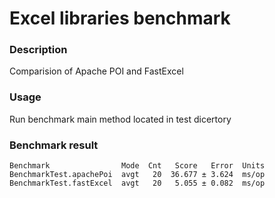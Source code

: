 # Excel libraries benchmark

### Description

Comparision of Apache POI and FastExcel

### Usage

Run benchmark main method located in test dicertory

### Benchmark result
```
Benchmark                Mode  Cnt   Score   Error  Units
BenchmarkTest.apachePoi  avgt   20  36.677 ± 3.624  ms/op
BenchmarkTest.fastExcel  avgt   20   5.055 ± 0.082  ms/op
```
